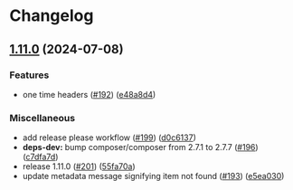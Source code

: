 # Changelog

## [1.11.0](https://github.com/momentohq/client-sdk-php/compare/v1.10.0...v1.11.0) (2024-07-08)


### Features

* one time headers ([#192](https://github.com/momentohq/client-sdk-php/issues/192)) ([e48a8d4](https://github.com/momentohq/client-sdk-php/commit/e48a8d4adc5ae7fb70a80ade2a53646372a785bd))


### Miscellaneous

* add release please workflow ([#199](https://github.com/momentohq/client-sdk-php/issues/199)) ([d0c6137](https://github.com/momentohq/client-sdk-php/commit/d0c6137dd707719d366be4f2ef474fcb42b90379))
* **deps-dev:** bump composer/composer from 2.7.1 to 2.7.7 ([#196](https://github.com/momentohq/client-sdk-php/issues/196)) ([c7dfa7d](https://github.com/momentohq/client-sdk-php/commit/c7dfa7da3d03a84ca01f180c974403d40dca8a7d))
* release 1.11.0 ([#201](https://github.com/momentohq/client-sdk-php/issues/201)) ([55fa70a](https://github.com/momentohq/client-sdk-php/commit/55fa70a571ef6e3bb7cbab6745aa53fc0fe6ec86))
* update metadata message signifying item not found ([#193](https://github.com/momentohq/client-sdk-php/issues/193)) ([e5ea030](https://github.com/momentohq/client-sdk-php/commit/e5ea0304c26d4c641a137c395e6201186691a816))
